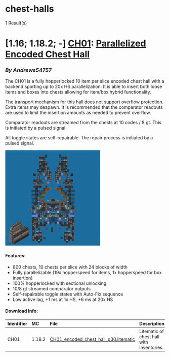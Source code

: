 # chest-halls
1 Result(s)

# [1.16; 1.18.2; -] [CH01](CH01%20Parallelized%20Encoded%20Chest%20Hall): [Parallelized Encoded Chest Hall](CH01%20Parallelized%20Encoded%20Chest%20Hall/CH01_Parallelized_Encoded_Chest_Hall.pdf)
### *By Andrews54757*

The CH01 is a fully hopperlocked 10 item per slice encoded chest hall with a backend sporting up to 20x HS parallelization. It is able to insert both loose items and boxes into chests allowing for item/box hybrid functionality.

The transport mechanism for this hall does not support overflow protection. Extra items may despawn. It is recommended that the comparator readouts are used to limit the insertion amounts as needed to prevent overflow.

Comparator readouts are streamed from the chests at 10 codes / 8 gt. This is initiated by a pulsed signal.

All toggle states are self-repairable. The repair process is initiated by a pulsed signal.

<img src="CH01%20Parallelized%20Encoded%20Chest%20Hall/chesthall.png?raw=1" height="300px">

#### Features:
- 800 chests, 10 chests per slice with 24 blocks of width
- Fully parallelizable (19x hopperspeed for items, 1x hopperspeed for box insertion)
- 100% hopperlocked with sectional unlocking
- 10/8 gt streamed comparator outputs
- Self-repairable toggle states with Auto-Fix sequence
- Low active lag, +1 ms at 1x HS, +6 ms at 20x HS

#### Download Info:
|Identifier   | MC       | File                                                                                                                                | Description                                 | SHA256                                                              |
|------------ |:-------- |:----------------------------------------------------------------------------------------------------------------------------------- |:------------------------------------------- |:--------------------------------------------------------------------|
|CH01         | 1.18.2   | [CH01_encoded_chest_hall_p30.litematic](CH01%20Parallelized%20Encoded%20Chest%20Hall/CH01_encoded_chest_hall_p30.litematic?raw=1)   | Litematic of chest hall with inventories.   | `70f0ae9110df998b62cd06ee2cee12fcd096514b88a048e71ddac1451b5b8310`  |
